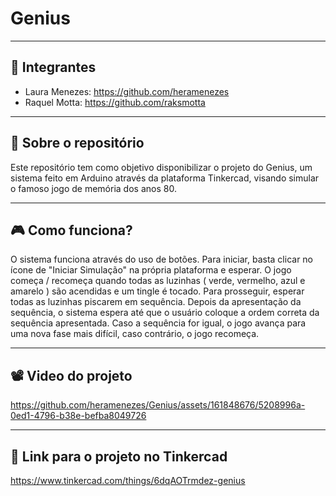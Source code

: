# Genius
---

## 👤 Integrantes

 - Laura Menezes: https://github.com/heramenezes
 - Raquel Motta: https://github.com/raksmotta

---

## 📑 Sobre o repositório

Este repositório tem como objetivo disponibilizar o projeto do Genius, um sistema feito em Arduino através da plataforma Tinkercad, visando simular o famoso jogo de memória dos anos 80.

---

## 🎮 Como funciona?

O sistema funciona através do uso de botões. Para iniciar, basta clicar no ícone de "Iniciar Simulação" na própria plataforma e esperar. O jogo começa / recomeça quando todas as luzinhas ( verde, vermelho, azul e amarelo ) são acendidas e um tingle é tocado. Para prosseguir, esperar todas as luzinhas piscarem em sequência. Depois da apresentação da sequência, o sistema espera até que o usuário coloque a ordem correta da sequência apresentada. Caso a sequência for igual, o jogo avança para uma nova fase mais difícil, caso contrário, o jogo recomeça.

---

## 📽️ Video do projeto

https://github.com/heramenezes/Genius/assets/161848676/5208996a-0ed1-4796-b38e-befba8049726

---

## 🔗 Link para o projeto no Tinkercad

https://www.tinkercad.com/things/6dqAOTrmdez-genius


